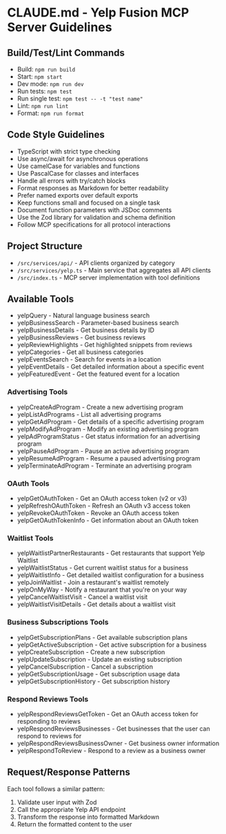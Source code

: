 # CLAUDE.md - Yelp Fusion MCP Server Guidelines

## Build/Test/Lint Commands
- Build: `npm run build`
- Start: `npm start`
- Dev mode: `npm run dev`
- Run tests: `npm test`
- Run single test: `npm test -- -t "test name"`
- Lint: `npm run lint`
- Format: `npm run format`

## Code Style Guidelines
- TypeScript with strict type checking
- Use async/await for asynchronous operations
- Use camelCase for variables and functions
- Use PascalCase for classes and interfaces
- Handle all errors with try/catch blocks
- Format responses as Markdown for better readability
- Prefer named exports over default exports
- Keep functions small and focused on a single task
- Document function parameters with JSDoc comments
- Use the Zod library for validation and schema definition
- Follow MCP specifications for all protocol interactions

## Project Structure
- `/src/services/api/` - API clients organized by category
- `/src/services/yelp.ts` - Main service that aggregates all API clients
- `/src/index.ts` - MCP server implementation with tool definitions

## Available Tools
- yelpQuery - Natural language business search
- yelpBusinessSearch - Parameter-based business search
- yelpBusinessDetails - Get business details by ID
- yelpBusinessReviews - Get business reviews
- yelpReviewHighlights - Get highlighted snippets from reviews
- yelpCategories - Get all business categories
- yelpEventsSearch - Search for events in a location
- yelpEventDetails - Get detailed information about a specific event
- yelpFeaturedEvent - Get the featured event for a location

### Advertising Tools
- yelpCreateAdProgram - Create a new advertising program
- yelpListAdPrograms - List all advertising programs
- yelpGetAdProgram - Get details of a specific advertising program
- yelpModifyAdProgram - Modify an existing advertising program
- yelpAdProgramStatus - Get status information for an advertising program
- yelpPauseAdProgram - Pause an active advertising program
- yelpResumeAdProgram - Resume a paused advertising program
- yelpTerminateAdProgram - Terminate an advertising program

### OAuth Tools
- yelpGetOAuthToken - Get an OAuth access token (v2 or v3)
- yelpRefreshOAuthToken - Refresh an OAuth v3 access token
- yelpRevokeOAuthToken - Revoke an OAuth access token
- yelpGetOAuthTokenInfo - Get information about an OAuth token

### Waitlist Tools
- yelpWaitlistPartnerRestaurants - Get restaurants that support Yelp Waitlist
- yelpWaitlistStatus - Get current waitlist status for a business
- yelpWaitlistInfo - Get detailed waitlist configuration for a business
- yelpJoinWaitlist - Join a restaurant's waitlist remotely
- yelpOnMyWay - Notify a restaurant that you're on your way
- yelpCancelWaitlistVisit - Cancel a waitlist visit
- yelpWaitlistVisitDetails - Get details about a waitlist visit

### Business Subscriptions Tools
- yelpGetSubscriptionPlans - Get available subscription plans
- yelpGetActiveSubscription - Get active subscription for a business
- yelpCreateSubscription - Create a new subscription
- yelpUpdateSubscription - Update an existing subscription
- yelpCancelSubscription - Cancel a subscription
- yelpGetSubscriptionUsage - Get subscription usage data
- yelpGetSubscriptionHistory - Get subscription history

### Respond Reviews Tools
- yelpRespondReviewsGetToken - Get an OAuth access token for responding to reviews
- yelpRespondReviewsBusinesses - Get businesses that the user can respond to reviews for
- yelpRespondReviewsBusinessOwner - Get business owner information
- yelpRespondToReview - Respond to a review as a business owner

## Request/Response Patterns
Each tool follows a similar pattern:
1. Validate user input with Zod
2. Call the appropriate Yelp API endpoint
3. Transform the response into formatted Markdown
4. Return the formatted content to the user